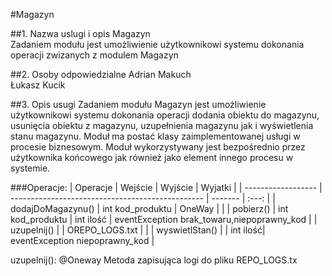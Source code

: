 #Magazyn

##1. Nazwa uslugi i opis 
Magazyn <br>
Zadaniem modułu jest umożliwienie użytkownikowi systemu dokonania operacji zwizanych z modulem Magazyn

##2. Osoby odpowiedzialne
Adrian Makuch <br>
Łukasz Kucik

##3. Opis usugi
Zadaniem modułu Magazyn jest umożliwienie użytkownikowi systemu dokonania operacji dodania obiektu do magazynu, usunięcia obiektu z magazynu, uzupełnienia magazynu jak i wyświetlenia stanu magazynu. Moduł ma postać klasy zaimplementowanej usługi w procesie biznesowym. Moduł wykorzystywany jest bezpośrednio przez użytkownika końcowego jak również jako element innego procesu w systemie.


###Operacje:
| Operacje           | Wejście                                          | Wyjście   | Wyjatki |
| ------------------ | ------------------------------------------------ | -------   | :---: |
| dodajDoMagazynu()  | int kod_produktu                                 | OneWay    |       |
| pobierz()          | int kod_produktu                                 | int ilość | eventException brak_towaru,niepoprawny_kod | 
| uzupelnij()        |                                                  | OREPO_LOGS.txt    |       |
| wyswietlStan()     |                                                  |  int ilość| eventException niepoprawny_kod     |






uzupelnij(): @Oneway	Metoda zapisująca logi do pliku REPO_LOGS.tx
